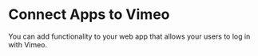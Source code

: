 # Connect Apps to Vimeo
You can add functionality to your web app that allows your users to log in with Vimeo.
